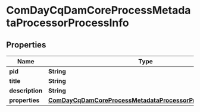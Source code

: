 
# ComDayCqDamCoreProcessMetadataProcessorProcessInfo

## Properties
Name | Type | Description | Notes
------------ | ------------- | ------------- | -------------
**pid** | **String** |  |  [optional]
**title** | **String** |  |  [optional]
**description** | **String** |  |  [optional]
**properties** | [**ComDayCqDamCoreProcessMetadataProcessorProcessProperties**](ComDayCqDamCoreProcessMetadataProcessorProcessProperties.md) |  |  [optional]



